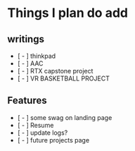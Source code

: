 # Things I plan do add

## writings

- [ - ] thinkpad
- [ - ] AAC
- [ - ] RTX capstone project
- [ - ] VR BASKETBALL PROJECT

## Features

- [ - ] some swag on landing page
- [ - ] Resume
- [ - ] update logs?
- [ - ] future projects page
